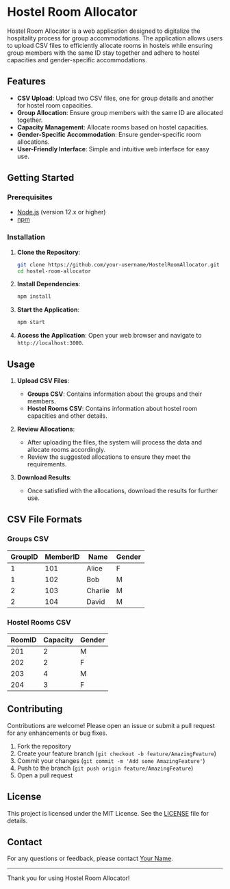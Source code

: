 # Hostel Room Allocator

Hostel Room Allocator is a web application designed to digitalize the hospitality process for group accommodations. The application allows users to upload CSV files to efficiently allocate rooms in hostels while ensuring group members with the same ID stay together and adhere to hostel capacities and gender-specific accommodations.

## Features

- **CSV Upload**: Upload two CSV files, one for group details and another for hostel room capacities.
- **Group Allocation**: Ensure group members with the same ID are allocated together.
- **Capacity Management**: Allocate rooms based on hostel capacities.
- **Gender-Specific Accommodation**: Ensure gender-specific room allocations.
- **User-Friendly Interface**: Simple and intuitive web interface for easy use.

## Getting Started

### Prerequisites

- [Node.js](https://nodejs.org/) (version 12.x or higher)
- [npm](https://www.npmjs.com/)

### Installation

1. **Clone the Repository**:
    ```sh
    git clone https://github.com/your-username/HostelRoomAllocator.git
    cd hostel-room-allocator
    ```

2. **Install Dependencies**:
    ```sh
    npm install
    ```

3. **Start the Application**:
    ```sh
    npm start
    ```

4. **Access the Application**:
    Open your web browser and navigate to `http://localhost:3000`.

## Usage

1. **Upload CSV Files**:
    - **Groups CSV**: Contains information about the groups and their members.
    - **Hostel Rooms CSV**: Contains information about hostel room capacities and other details.

2. **Review Allocations**:
    - After uploading the files, the system will process the data and allocate rooms accordingly.
    - Review the suggested allocations to ensure they meet the requirements.

3. **Download Results**:
    - Once satisfied with the allocations, download the results for further use.

## CSV File Formats

### Groups CSV

| GroupID | MemberID | Name     | Gender |
|---------|----------|----------|--------|
| 1       | 101      | Alice    | F      |
| 1       | 102      | Bob      | M      |
| 2       | 103      | Charlie  | M      |
| 2       | 104      | David    | M      |

### Hostel Rooms CSV

| RoomID | Capacity | Gender |
|--------|----------|--------|
| 201    | 2        | M      |
| 202    | 2        | F      |
| 203    | 4        | M      |
| 204    | 3        | F      |

## Contributing

Contributions are welcome! Please open an issue or submit a pull request for any enhancements or bug fixes.

1. Fork the repository
2. Create your feature branch (`git checkout -b feature/AmazingFeature`)
3. Commit your changes (`git commit -m 'Add some AmazingFeature'`)
4. Push to the branch (`git push origin feature/AmazingFeature`)
5. Open a pull request

## License

This project is licensed under the MIT License. See the [LICENSE](LICENSE) file for details.

## Contact

For any questions or feedback, please contact [Your Name](mailto:your-email@example.com).

---

Thank you for using Hostel Room Allocator!

